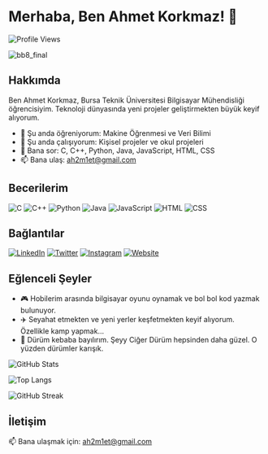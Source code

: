 # Merhaba, Ben Ahmet Korkmaz! 👋

![Profile Views](https://komarev.com/ghpvc/?username=ahmetkorkmaz&color=blue)

![bb8_final](https://github.com/Ah2m1et/Ah2m1et/assets/103003160/5c3a8e2d-4981-4375-bf44-04b525692a3f)


## Hakkımda

Ben Ahmet Korkmaz, Bursa Teknik Üniversitesi Bilgisayar Mühendisliği öğrencisiyim. Teknoloji dünyasında yeni projeler geliştirmekten büyük keyif alıyorum.

- 🌱 Şu anda öğreniyorum: Makine Öğrenmesi ve Veri Bilimi
- 🔭 Şu anda çalışıyorum: Kişisel projeler ve okul projeleri
- 💬 Bana sor: C, C++, Python, Java, JavaScript, HTML, CSS
- 📫 Bana ulaş: [ah2m1et@gmail.com](mailto:ah2m1et@gmail.com)

## Becerilerim

![C](https://img.shields.io/badge/-C-000?&logo=C)
![C++](https://img.shields.io/badge/-C++-000?&logo=C++)
![Python](https://img.shields.io/badge/-Python-000?&logo=Python)
![Java](https://img.shields.io/badge/-Java-000?&logo=Java)
![JavaScript](https://img.shields.io/badge/-JavaScript-000?&logo=JavaScript)
![HTML](https://img.shields.io/badge/-HTML-000?&logo=HTML5)
![CSS](https://img.shields.io/badge/-CSS-000?&logo=CSS3)

## Bağlantılar

[![LinkedIn](https://img.shields.io/badge/LinkedIn-%230077B5.svg?&logo=linkedin&logoColor=white)](https://linkedin.com/in/ahmetkorkmaz)
[![Twitter](https://img.shields.io/badge/Twitter-%231DA1F2.svg?&logo=twitter&logoColor=white)](https://twitter.com/ahmetkorkmaz)
[![Instagram](https://img.shields.io/badge/Instagram-%23E4405F.svg?&logo=instagram&logoColor=white)](https://instagram.com/ahmetkorkmaz)
[![Website](https://img.shields.io/badge/Website-000000?&logo=website&logoColor=white)](https://ahmetkorkmaz.github.io)

## Eğlenceli Şeyler

- 🎮 Hobilerim arasında bilgisayar oyunu oynamak ve bol bol kod yazmak bulunuyor.
- ✈️ Seyahat etmekten ve yeni yerler keşfetmekten keyif alıyorum. Özellikle kamp yapmak...
- 🌯 Dürüm kebaba bayılırım. Şeyy Ciğer Dürüm hepsinden daha güzel. O yüzden dürümler karışık. 

![GitHub Stats](https://github-readme-stats.vercel.app/api?username=ahmetkorkmaz&show_icons=true&theme=radical)

![Top Langs](https://github-readme-stats.vercel.app/api/top-langs/?username=ahmetkorkmaz&layout=compact&theme=radical)

![GitHub Streak](https://github-readme-streak-stats.herokuapp.com/?user=ahmetkorkmaz&theme=radical)

## İletişim

📫 Bana ulaşmak için: [ah2m1et@gmail.com](mailto:ah2m1et@gmail.com)
